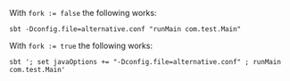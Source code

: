 With ```fork := false``` the following works:

```
sbt -Dconfig.file=alternative.conf "runMain com.test.Main"
```

With ```fork := true``` the following works:

```
sbt '; set javaOptions += "-Dconfig.file=alternative.conf" ; runMain com.test.Main'
```
